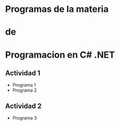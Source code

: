 # Programas de la materia
# de 
# Programacion en C# .NET

## Actividad 1
- Programa 1
- Programa 2


## Actividad 2
- Programa 3
